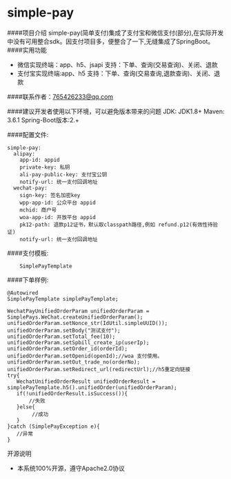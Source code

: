 # simple-pay
####项目介绍
    simple-pay(简单支付)集成了支付宝和微信支付(部分),在实际开发中没有可用整合sdk。因支付项目多，便整合了一下,无缝集成了SpringBoot。<br/>
####实用功能 
+ 微信实现终端：app、h5、jsapi 支持：下单、查询(交易查询)、关闭、退款<br/>
+ 支付宝实现终端:app、h5 支持：下单、查询(交易查询,退款查询)、关闭、退款<br/>

####联系作者：765426233@qq.com


####建议开发者使用以下环境，可以避免版本带来的问题
    JDK: JDK1.8+
    Maven: 3.6.1
    Spring-Boot版本:2.+

####配置文件:

    simple-pay:
      alipay:
        app-id: appid
        private-key: 私钥
        ali-pay-public-key: 支付宝公钥
        notify-url: 统一支付回调地址
      wechat-pay:
        sign-key: 签名加密key
        wpp-app-id: 公众平台 appid
        mchid: 商户号
        woa-app-id: 开放平台 appid
        pk12-path: 退款p12证书，默认取classpath路径,例如 refund.p12(有效性待验证)
        notify-url: 统一支付回调地址

####支付模板:

        SimplePayTemplate   
    
####下单样例:

    @Autowired
    SimplePayTemplate simplePayTemplate;
    
    WechatPayUnifiedOrderParam unifiedOrderParam = SimplePays.WeChat.createUnifiedOrderParam();
    unifiedOrderParam.setNonce_str(IdUtil.simpleUUID());
    unifiedOrderParam.setBody("测试支付");
    unifiedOrderParam.setTotal_fee(10);
    unifiedOrderParam.setSpbill_create_ip(userIp);
    unifiedOrderParam.setOrder_id(orderId);
    unifiedOrderParam.setOpenid(openId);//woa 支付使用。
    unifiedOrderParam.setOut_trade_no(orderNo);
    unifiedOrderParam.setRedirect_url(redirectUrl);//h5重定向链接
    try{
       WechatUnifiedOrderResult unifiedOrderResult = simplePayTemplate.h5().unifiedOrder(unifiedOrderParam);
       if(!unifiedOrderResult.isSuccess()){
           //失败
       }else{
            //成功
       }
    }catch (SimplePayException e){
       //异常
    }
    
开源说明
+ 本系统100%开源，遵守Apache2.0协议

